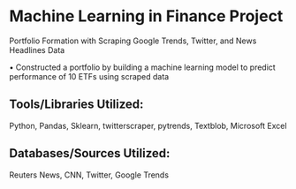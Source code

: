 # Machine Learning in Finance Project
Portfolio Formation with Scraping Google Trends, Twitter, and News Headlines Data 

•	Constructed a portfolio by building a machine learning model to predict performance of 10 ETFs using scraped data

## Tools/Libraries Utilized:
Python, Pandas, Sklearn, twitterscraper, pytrends, Textblob, Microsoft Excel

## Databases/Sources Utilized:
Reuters News, CNN, Twitter, Google Trends
